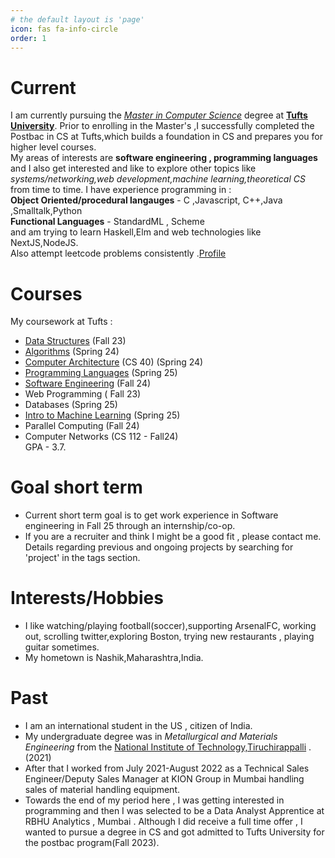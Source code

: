 ```yaml
---
# the default layout is 'page'
icon: fas fa-info-circle
order: 1
---
```

# Current 
I am currently pursuing the [_Master in Computer Science_](https://engineering.tufts.edu/cs/current-students/graduate/ms-computer-science) degree at [__Tufts University__](https://www.tufts.edu/). Prior to enrolling in the Master's ,I successfully completed the 
Postbac in CS at Tufts,which builds a foundation in CS and prepares you for higher level courses. <br>
My areas of interests are __software engineering , programming languages__  and I also get interested
and like to explore other topics like  _systems/networking,web development,machine learning,theoretical CS_ from time to time.
I have experience programming in :<br>
__Object Oriented/procedural langauges__ - C ,Javascript, C++,Java ,Smalltalk,Python
<br>
__Functional Languages__ - StandardML , Scheme
<br> 
and am trying to learn Haskell,Elm and web technologies like NextJS,NodeJS.
<br>
Also attempt leetcode problems consistently .[Profile](https://leetcode.com/u/jayc13231999/)
 
# Courses 
 My coursework at Tufts :
 - [Data Structures](https://www.cs.tufts.edu/comp/15/) (Fall 23)
 - [Algorithms](https://www.cs.tufts.edu/comp/160/) (Spring 24)
 - [Computer Architecture](https://www.cs.tufts.edu/comp/40/) (CS 40) (Spring 24)
 - [Programming Languages](https://www.cs.tufts.edu/comp/105/) (Spring 25)
 - [Software Engineering](https://www.cs.tufts.edu/comp/121/) (Fall 24)
 - Web Programming ( Fall 23)
 - Databases (Spring 25)
 - [Intro to Machine Learning](https://www.cs.tufts.edu/cs/135/2025s/) (Spring 25)
 - Parallel Computing (Fall 24)
 - Computer Networks (CS 112 - Fall24)<br>
    GPA - 3.7.

# Goal short term
 - Current short term goal is to get work experience in Software engineering
   in Fall 25 through an internship/co-op.
 - If you are a recruiter and think I might be a good fit , please contact me. Details regarding previous and ongoing projects
    by searching for 'project' in the tags section.

# Interests/Hobbies
 - I like watching/playing football(soccer),supporting ArsenalFC, working out, scrolling twitter,exploring Boston,
  trying new restaurants , playing guitar sometimes.<br>
 - My hometown is Nashik,Maharashtra,India.

# Past
 - I am an international student in the US , citizen of India. 
 - My undergraduate degree was in _Metallurgical and Materials Engineering_
   from the [National Institute of Technology,Tiruchirappalli](https://nitt.edu/) . (2021)
 - After that I worked from July 2021-August 2022 as a Technical Sales Engineer/Deputy Sales Manager at KION Group in Mumbai 
   handling sales of material handling equipment.<br>
 - Towards the end of my period here , I was getting interested in programming and then I was selected to be a Data Analyst Apprentice 
   at RBHU Analytics , Mumbai . Although I did receive a full time offer , I wanted to pursue a degree in CS and got admitted to Tufts University for the postbac program(Fall 2023).





